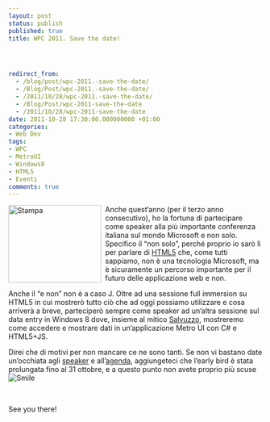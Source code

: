 ```yaml
---
layout: post
status: publish
published: true
title: WPC 2011. Save the date!




redirect_from: 
  - /blog/post/wpc-2011.-save-the-date/
  - /Blog/Post/wpc-2011.-save-the-date/
  - /2011/10/28/wpc-2011.-save-the-date/
  - /Blog/Post/wpc-2011-save-the-date
  - /2011/10/28/wpc-2011-save-the-date
date: 2011-10-28 17:30:00.000000000 +01:00
categories:
- Web Dev
tags:
- WPC
- MetroUI
- Windows8
- HTML5
- Eventi
comments: true
---
```

<p><a href="http://tostring.it/UserFiles/imperugo/b1_180x150_2.jpg"><img style="background-image: none; border-right-width: 0px; margin: 0px 8px 0px 0px; padding-left: 0px; padding-right: 0px; display: inline; float: left; border-top-width: 0px; border-bottom-width: 0px; border-left-width: 0px; padding-top: 0px" title="Stampa" border="0" alt="Stampa" align="left" src="http://tostring.it/UserFiles/imperugo/b1_180x150_thumb.jpg" width="184" height="154" /></a> Anche quest’anno (per il terzo anno consecutivo), ho la fortuna di partecipare come speaker alla più importante conferenza italiana sul mondo Microsoft e non solo.     <br />Specifico il “non solo”, perché proprio io sarò lì per parlare di <a title="HTML articles" href="http://tostring.it/tags/archive/html5" target="_blank">HTML5</a> che, come tutti sappiamo, non è una tecnologia Microsoft, ma è sicuramente un percorso importante per il futuro delle applicazione web e non. </p>  <p>Anche il “e non” non è a caso J. Oltre ad una sessione full immersion su HTML5 in cui mostrerò tutto ciò che ad oggi possiamo utilizzare e cosa arriverà a breve, parteciperò sempre come speaker ad un’altra sessione sul data entry in Windows 8 dove, insieme al mitico <a title="Salvatore Di Fazio&#39;s blog" href="http://bitvector.tostring.it/" rel="nofollow" target="_blank">Salvuzzo</a>, mostreremo come accedere e mostrare dati in un’applicazione Metro UI con C# e HTML5+JS.</p>  <p>Direi che di motivi per non mancare ce ne sono tanti. Se non vi bastano date un’occhiata agli <a title="WPC Speakers" href="http://www.wpc2011.it/speakers.aspx" target="_blank">speaker</a> e all’<a title="WPC Agenda" href="http://www.wpc2011.it/agenda.aspx" target="_blank">agenda</a>, aggiungeteci che l’early bird è stata prolungata fino al 31 ottobre, e a questo punto non avete proprio più scuse <img style="border-bottom-style: none; border-left-style: none; border-top-style: none; border-right-style: none" class="wlEmoticon wlEmoticon-smile" alt="Smile" src="http://tostring.it/UserFiles/imperugo/wlEmoticon-smile_2_12.png" /></p>  <p>&#160;</p>  <p>See you there!</p>
